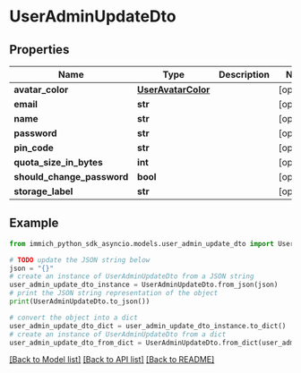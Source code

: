 # UserAdminUpdateDto


## Properties

Name | Type | Description | Notes
------------ | ------------- | ------------- | -------------
**avatar_color** | [**UserAvatarColor**](UserAvatarColor.md) |  | [optional] 
**email** | **str** |  | [optional] 
**name** | **str** |  | [optional] 
**password** | **str** |  | [optional] 
**pin_code** | **str** |  | [optional] 
**quota_size_in_bytes** | **int** |  | [optional] 
**should_change_password** | **bool** |  | [optional] 
**storage_label** | **str** |  | [optional] 

## Example

```python
from immich_python_sdk_asyncio.models.user_admin_update_dto import UserAdminUpdateDto

# TODO update the JSON string below
json = "{}"
# create an instance of UserAdminUpdateDto from a JSON string
user_admin_update_dto_instance = UserAdminUpdateDto.from_json(json)
# print the JSON string representation of the object
print(UserAdminUpdateDto.to_json())

# convert the object into a dict
user_admin_update_dto_dict = user_admin_update_dto_instance.to_dict()
# create an instance of UserAdminUpdateDto from a dict
user_admin_update_dto_from_dict = UserAdminUpdateDto.from_dict(user_admin_update_dto_dict)
```
[[Back to Model list]](../README.md#documentation-for-models) [[Back to API list]](../README.md#documentation-for-api-endpoints) [[Back to README]](../README.md)



